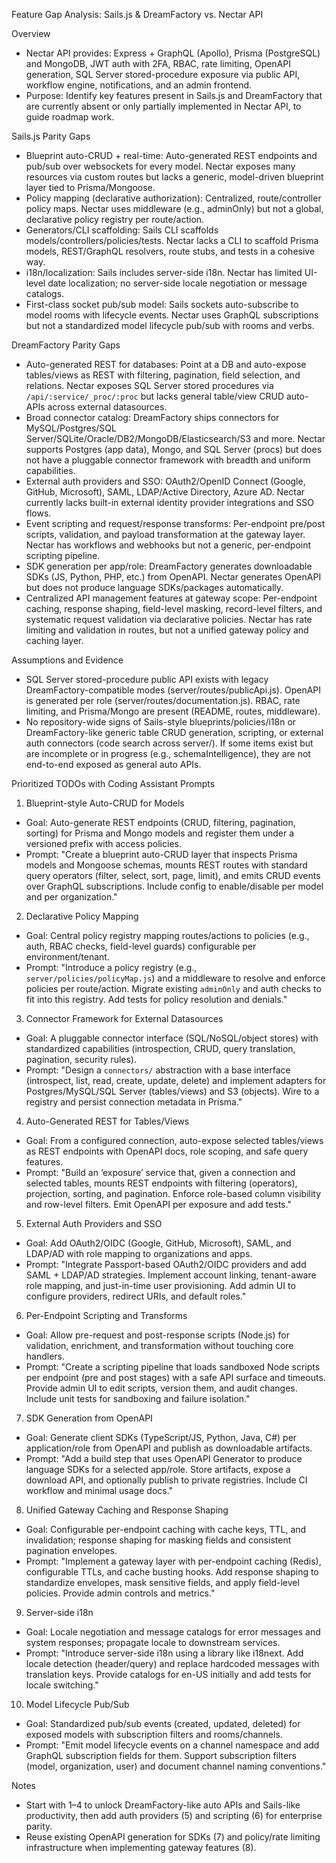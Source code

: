 Feature Gap Analysis: Sails.js & DreamFactory vs. Nectar API

Overview
- Nectar API provides: Express + GraphQL (Apollo), Prisma (PostgreSQL) and MongoDB, JWT auth with 2FA, RBAC, rate limiting, OpenAPI generation, SQL Server stored-procedure exposure via public API, workflow engine, notifications, and an admin frontend.
- Purpose: Identify key features present in Sails.js and DreamFactory that are currently absent or only partially implemented in Nectar API, to guide roadmap work.

Sails.js Parity Gaps
- Blueprint auto-CRUD + real-time: Auto-generated REST endpoints and pub/sub over websockets for every model. Nectar exposes many resources via custom routes but lacks a generic, model-driven blueprint layer tied to Prisma/Mongoose.
- Policy mapping (declarative authorization): Centralized, route/controller policy maps. Nectar uses middleware (e.g., adminOnly) but not a global, declarative policy registry per route/action.
- Generators/CLI scaffolding: Sails CLI scaffolds models/controllers/policies/tests. Nectar lacks a CLI to scaffold Prisma models, REST/GraphQL resolvers, route stubs, and tests in a cohesive way.
- i18n/localization: Sails includes server-side i18n. Nectar has limited UI-level date localization; no server-side locale negotiation or message catalogs.
- First-class socket pub/sub model: Sails sockets auto-subscribe to model rooms with lifecycle events. Nectar uses GraphQL subscriptions but not a standardized model lifecycle pub/sub with rooms and verbs.

DreamFactory Parity Gaps
- Auto-generated REST for databases: Point at a DB and auto-expose tables/views as REST with filtering, pagination, field selection, and relations. Nectar exposes SQL Server stored procedures via `/api/:service/_proc/:proc` but lacks general table/view CRUD auto-APIs across external datasources.
- Broad connector catalog: DreamFactory ships connectors for MySQL/Postgres/SQL Server/SQLite/Oracle/DB2/MongoDB/Elasticsearch/S3 and more. Nectar supports Postgres (app data), Mongo, and SQL Server (procs) but does not have a pluggable connector framework with breadth and uniform capabilities.
- External auth providers and SSO: OAuth2/OpenID Connect (Google, GitHub, Microsoft), SAML, LDAP/Active Directory, Azure AD. Nectar currently lacks built-in external identity provider integrations and SSO flows.
- Event scripting and request/response transforms: Per-endpoint pre/post scripts, validation, and payload transformation at the gateway layer. Nectar has workflows and webhooks but not a generic, per-endpoint scripting pipeline.
- SDK generation per app/role: DreamFactory generates downloadable SDKs (JS, Python, PHP, etc.) from OpenAPI. Nectar generates OpenAPI but does not produce language SDKs/packages automatically.
- Centralized API management features at gateway scope: Per-endpoint caching, response shaping, field-level masking, record-level filters, and systematic request validation via declarative policies. Nectar has rate limiting and validation in routes, but not a unified gateway policy and caching layer.

Assumptions and Evidence
- SQL Server stored-procedure public API exists with legacy DreamFactory-compatible modes (server/routes/publicApi.js). OpenAPI is generated per role (server/routes/documentation.js). RBAC, rate limiting, and Prisma/Mongo are present (README, routes, middleware).
- No repository-wide signs of Sails-style blueprints/policies/i18n or DreamFactory-like generic table CRUD generation, scripting, or external auth connectors (code search across server/). If some items exist but are incomplete or in progress (e.g., schemaIntelligence), they are not end-to-end exposed as general auto APIs.

Prioritized TODOs with Coding Assistant Prompts

1) Blueprint-style Auto-CRUD for Models
- Goal: Auto-generate REST endpoints (CRUD, filtering, pagination, sorting) for Prisma and Mongo models and register them under a versioned prefix with access policies.
- Prompt: "Create a blueprint auto-CRUD layer that inspects Prisma models and Mongoose schemas, mounts REST routes with standard query operators (filter, select, sort, page, limit), and emits CRUD events over GraphQL subscriptions. Include config to enable/disable per model and per organization."

2) Declarative Policy Mapping
- Goal: Central policy registry mapping routes/actions to policies (e.g., auth, RBAC checks, field-level guards) configurable per environment/tenant.
- Prompt: "Introduce a policy registry (e.g., `server/policies/policyMap.js`) and a middleware to resolve and enforce policies per route/action. Migrate existing `adminOnly` and auth checks to fit into this registry. Add tests for policy resolution and denials."

3) Connector Framework for External Datasources
- Goal: A pluggable connector interface (SQL/NoSQL/object stores) with standardized capabilities (introspection, CRUD, query translation, pagination, security rules).
- Prompt: "Design a `connectors/` abstraction with a base interface (introspect, list, read, create, update, delete) and implement adapters for Postgres/MySQL/SQL Server (tables/views) and S3 (objects). Wire to a registry and persist connection metadata in Prisma."

4) Auto-Generated REST for Tables/Views
- Goal: From a configured connection, auto-expose selected tables/views as REST endpoints with OpenAPI docs, role scoping, and safe query features.
- Prompt: "Build an ‘exposure’ service that, given a connection and selected tables, mounts REST endpoints with filtering (operators), projection, sorting, and pagination. Enforce role-based column visibility and row-level filters. Emit OpenAPI per exposure and add tests."

5) External Auth Providers and SSO
- Goal: Add OAuth2/OIDC (Google, GitHub, Microsoft), SAML, and LDAP/AD with role mapping to organizations and apps.
- Prompt: "Integrate Passport-based OAuth2/OIDC providers and add SAML + LDAP/AD strategies. Implement account linking, tenant-aware role mapping, and just-in-time user provisioning. Add admin UI to configure providers, redirect URIs, and default roles."

6) Per-Endpoint Scripting and Transforms
- Goal: Allow pre-request and post-response scripts (Node.js) for validation, enrichment, and transformation without touching core handlers.
- Prompt: "Create a scripting pipeline that loads sandboxed Node scripts per endpoint (pre and post stages) with a safe API surface and timeouts. Provide admin UI to edit scripts, version them, and audit changes. Include unit tests for sandboxing and failure isolation."

7) SDK Generation from OpenAPI
- Goal: Generate client SDKs (TypeScript/JS, Python, Java, C#) per application/role from OpenAPI and publish as downloadable artifacts.
- Prompt: "Add a build step that uses OpenAPI Generator to produce language SDKs for a selected app/role. Store artifacts, expose a download API, and optionally publish to private registries. Include CI workflow and minimal usage docs."

8) Unified Gateway Caching and Response Shaping
- Goal: Configurable per-endpoint caching with cache keys, TTL, and invalidation; response shaping for masking fields and consistent pagination envelopes.
- Prompt: "Implement a gateway layer with per-endpoint caching (Redis), configurable TTLs, and cache busting hooks. Add response shaping to standardize envelopes, mask sensitive fields, and apply field-level policies. Provide admin controls and metrics."

9) Server-side i18n
- Goal: Locale negotiation and message catalogs for error messages and system responses; propagate locale to downstream services.
- Prompt: "Introduce server-side i18n using a library like i18next. Add locale detection (header/query) and replace hardcoded messages with translation keys. Provide catalogs for en-US initially and add tests for locale switching."

10) Model Lifecycle Pub/Sub
- Goal: Standardized pub/sub events (created, updated, deleted) for exposed models with subscription filters and rooms/channels.
- Prompt: "Emit model lifecycle events on a channel namespace and add GraphQL subscription fields for them. Support subscription filters (model, organization, user) and document channel naming conventions."

Notes
- Start with 1–4 to unlock DreamFactory-like auto APIs and Sails-like productivity, then add auth providers (5) and scripting (6) for enterprise parity.
- Reuse existing OpenAPI generation for SDKs (7) and policy/rate limiting infrastructure when implementing gateway features (8).

